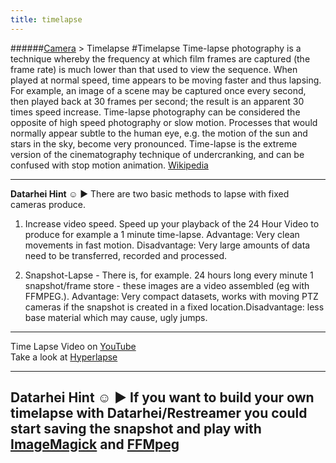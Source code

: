```yaml
---
title: timelapse
---
```

######[Camera](../wiki/camera-technology.html) > Timelapse
#Timelapse
Time-lapse photography is a technique whereby the frequency at which film frames are captured (the frame rate) is much lower than that used to view the sequence. When played at normal speed, time appears to be moving faster and thus lapsing. For example, an image of a scene may be captured once every second, then played back at 30 frames per second; the result is an apparent 30 times speed increase. Time-lapse photography can be considered the opposite of high speed photography or slow motion.
Processes that would normally appear subtle to the human eye, e.g. the motion of the sun and stars in the sky, become very pronounced. Time-lapse is the extreme version of the cinematography technique of undercranking, and can be confused with stop motion animation. <a href="https://en.wikipedia.org/wiki/Time-lapse_photography" target="_blank">Wikipedia</a>  

---  
**Datarhei Hint ☺** ► There are two basic methods to lapse with fixed cameras produce.  

1. Increase video speed. Speed up your playback of the 24 Hour Video to produce for example a 1 minute time-lapse. Advantage: Very clean movements in fast motion. Disadvantage: Very large amounts of data need to be transferred, recorded and processed.

2. Snapshot-Lapse - There is, for example. 24 hours long every minute 1 snapshot/frame store - these images are a video assembled (eg with FFMPEG.). Advantage: Very compact datasets, works with moving PTZ cameras if the snapshot is created in a fixed location.Disadvantage: less base material which may cause, ugly jumps.  

---
Time Lapse Video on <a href="https://www.youtube.com/watch?v=f5l5AjJE4cU" target="_blank">YouTube</a>   
Take a look at [Hyperlapse](../wiki/hyperlapse.html)

---
**Datarhei Hint ☺** ► If you want to build your own timelapse with Datarhei/Restreamer you could start saving the snapshot and play with <a href="https://duckduckgo.com/?q=image+magick+timelapse" target="_blank">ImageMagick</a> and <a href="https://duckduckgo.com/?q=timelaps+with+ffmpeg" target="_blank">FFMpeg</a>   
---